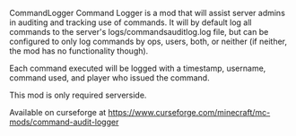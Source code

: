 CommandLogger
Command Logger is a mod that will assist server admins in auditing and tracking use of commands. It will by default log all commands to the server's logs/commandsauditlog.log file, but can be configured to only log commands by ops, users, both, or neither (if neither, the mod has no functionality though).

Each command executed will be logged with a timestamp, username, command used, and player who issued the command.

This mod is only required serverside.

Available on curseforge at https://www.curseforge.com/minecraft/mc-mods/command-audit-logger
